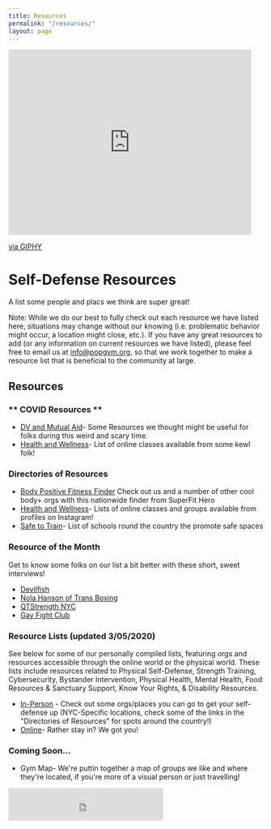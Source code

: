```yaml
---
title: Resources
permalink: "/resources/"
layout: page
---
```


<iframe src="https://giphy.com/embed/ardUtH5FlenO8" width="480" height="366" frameBorder="0" class="giphy-embed" allowFullScreen></iframe><p><a href="https://giphy.com/gifs/pokemon-laugh-haha-ardUtH5FlenO8">via GIPHY</a></p>
            
# Self-Defense Resources

A list some people and placs we think are super great!

Note: While we do our best to fully check out each resource we have listed here, situations may change without our knowing (i.e. problematic behavior might occur, a location might close, etc.). If you have any great resources to add (or any information on current resources we have listed), please feel free to email us at info@popgym.org, so that we work together to make a resource list that is beneficial to the community at large.


## Resources

### ** COVID Resources **

* [DV and Mutual Aid](/resources/Covid19-dv-mutual-aid.md)- Some Resources we thought might be useful for folks during this weird and scary time.
* [Health and Wellness](/resources/covid-wellness.md)- List of online classes available from some kewl folk!

### Directories of Resources
* [Body Positive Fitness Finder](https://superfithero.com/pages/body-positive-fitness-finder?utm_source=Bopo+Trainers&utm_campaign=0e473540ce-EMAIL_CAMPAIGN_2019_04_04_10_49&utm_medium=email&utm_term=0_e75c751fc6-0e473540ce-173912825&mc_cid=0e473540ce&mc_eid=56e2782185) Check out us and a number of other cool body+ orgs with this nationwide finder from SuperFit Hero
* [Health and Wellness](/resources/covid-wellness.md)- Lists of online classes and groups available from profiles on Instagram!
* [Safe to Train](http://www.safetotrain.com/)- List of schools round the country the promote safe spaces

### Resource of the Month

Get to know some folks on our list a bit better with these short, sweet interviews!
 * [Devilfish](/resmonth/devilfish-may-2019.md)
 * [Nola Hanson of Trans Boxing](/resmonth/nola-hanson-trans-boxing-august-2019.md)
 * [QTStrength NYC](/resmonth/qtstrength-interview-september-2019.md)
 * [Gay Fight Club](/resmonth/gay-fight-club-november-rotm.md)

### Resource Lists (updated 3/05/2020)

See below for some of our personally compiled lists, featuring orgs and resources accessible through the online world or the physical world. These lists include resources related to Physical Self-Defense, Strength Training, Cybersecurity, Bystander Intervention, Physical Health, Mental Health, Food Resources & Sanctuary Support, Know Your Rights, & Disability Resources.

* [In-Person](resources/irl-self-defense-resource.md) - Check out some orgs/places you can go to get your self-defense up (NYC-Specific locations, check some of the links in the "Directories of Resources" for spots around the country!)
* [Online](resources/online-self-defense-resource.md)- Rather stay in? We got you! 

### Coming Soon...

* Gym Map- We're puttin together a map of groups we like and where they're located, if you're more of a visual person or just travelling!

<iframe src="https://withfriends.co/pop_gym/embed/raw:kind=Join" width="306" height="64" frameborder="0"></iframe>

